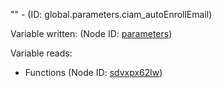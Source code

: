 "" - (ID: global.parameters.ciam_autoEnrollEmail)

Variable written:
 (Node ID: [parameters](../nodes/parameters.md))

Variable reads:
* Functions (Node ID: [sdvxpx62lw](../nodes/sdvxpx62lw.md))
